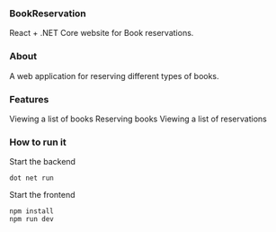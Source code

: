 ### BookReservation
React + .NET Core website for Book reservations.

### About
A web application for reserving different types of books.

### Features
Viewing a list of books
Reserving books
Viewing a list of reservations

### How to run it
Start the backend
```
dot net run
```
Start the frontend
```
npm install
npm run dev
```
